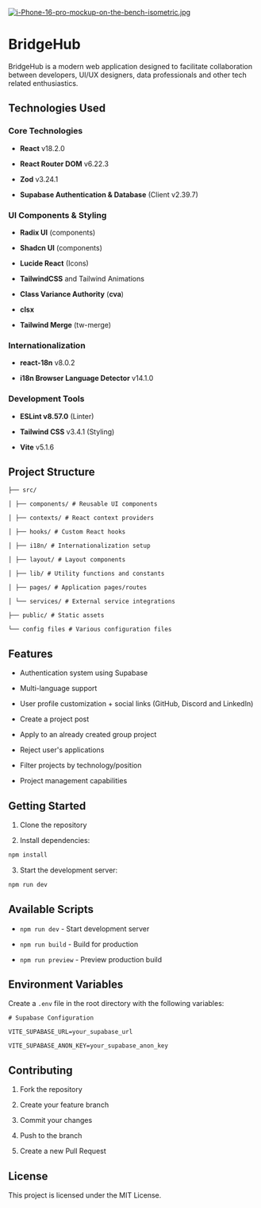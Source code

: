 [![i-Phone-16-pro-mockup-on-the-bench-isometric.jpg](https://i.postimg.cc/1zC7XVy0/i-Phone-16-pro-mockup-on-the-bench-isometric.jpg)](https://postimg.cc/WDZwf3Ft)


# BridgeHub

BridgeHub is a modern web application designed to facilitate collaboration between developers, UI/UX designers, data professionals and other tech related enthusiastics.

## Technologies Used

### Core Technologies

- **React** v18.2.0
  
- **React Router DOM** v6.22.3
  
- **Zod** v3.24.1
  
- **Supabase Authentication & Database** (Client v2.39.7)
  

### UI Components & Styling

- **Radix UI** (components)
  
- **Shadcn UI** (components)
  
- **Lucide React** (Icons)
  
- **TailwindCSS** and Tailwind Animations
  
- **Class Variance Authority** (**cva**)
  
- **clsx**
  
- **Tailwind Merge** (tw-merge)
  

### Internationalization

- **react-18n** v8.0.2
  
- **i18n Browser Language Detector** v14.1.0
  

### Development Tools

- **ESLint v8.57.0** (Linter)
  
- **Tailwind CSS** v3.4.1 (Styling)
  
- **Vite** v5.1.6
  

## Project Structure

```
├── src/

│ ├── components/ # Reusable UI components

│ ├── contexts/ # React context providers

│ ├── hooks/ # Custom React hooks

│ ├── i18n/ # Internationalization setup

│ ├── layout/ # Layout components

│ ├── lib/ # Utility functions and constants

│ ├── pages/ # Application pages/routes

│ └── services/ # External service integrations

├── public/ # Static assets

└── config files # Various configuration files
```

## Features

- Authentication system using Supabase

- Multi-language support

- User profile customization + social links (GitHub, Discord and LinkedIn)

- Create a project post

- Apply to an already created group project

- Reject user's applications

- Filter projects by technology/position

- Project management capabilities

## Getting Started

1. Clone the repository
  
2. Install dependencies:
  

```bash
npm install
```

3. Start the development server:

```bash
npm run dev
```

## Available Scripts

- `npm run dev` - Start development server
  
- `npm run build` - Build for production
  
- `npm run preview` - Preview production build
  

## Environment Variables

Create a `.env` file in the root directory with the following variables:

```env
# Supabase Configuration

VITE_SUPABASE_URL=your_supabase_url

VITE_SUPABASE_ANON_KEY=your_supabase_anon_key
```

## Contributing

1. Fork the repository
  
2. Create your feature branch
  
3. Commit your changes
  
4. Push to the branch
  
5. Create a new Pull Request
  

## License

This project is licensed under the MIT License.
